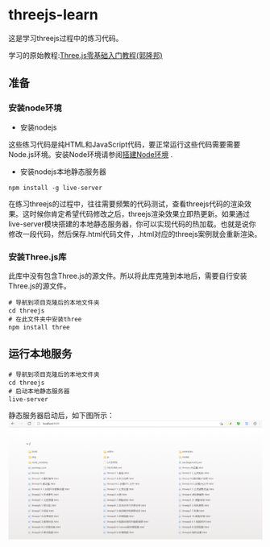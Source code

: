 # threejs-learn

 这是学习threejs过程中的练习代码。

学习的原始教程:[Three.js零基础入门教程(郭隆邦)](http://www.yanhuangxueyuan.com/Three.js/)

## 准备

### 安装node环境

- 安装nodejs

这些练习代码是纯HTML和JavaScript代码，要正常运行这些代码需要需要Node.js环境。安装Node环境请参阅[搭建Node环境](https://ldc2.layabox.com/doc/?language=zh&nav=zh-ts-1-0-0) .

- 安装nodejs本地静态服务器

```shell
npm install -g live-server
```

在练习threejs的过程中，往往需要频繁的代码测试，查看threejs代码的渲染效果。这时候你肯定希望代码修改之后，threejs渲染效果立即热更新。如果通过live-server模块搭建的本地静态服务器，你可以实现代码的热加载。也就是说你修改一段代码，然后保存.html代码文件，.html对应的threejs案例就会重新渲染。

### 安装Three.js库

此库中没有包含Three.js的源文件。所以将此库克隆到本地后，需要自行安装Three.js的源文件。

```shell
# 导航到项目克隆后的本地文件夹
cd threejs
# 在此文件夹中安装three
npm install three
```

## 运行本地服务

```shell
# 导航到项目克隆后的本地文件夹
cd threejs
# 启动本地静态服务器
live-server
```

静态服务器启动后，如下图所示：
![静态服务器画面](/img/index.png)
